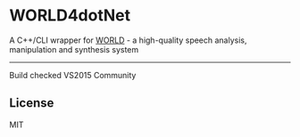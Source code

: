 # WORLD4dotNet
A C++/CLI wrapper for [WORLD](https://github.com/mmorise/World) - a high-quality speech analysis, manipulation and synthesis system

---
Build checked VS2015 Community

## License
MIT
